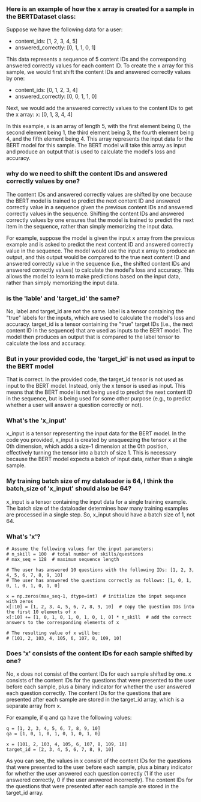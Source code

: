 ### Here is an example of how the x array is created for a sample in the BERTDataset class:

Suppose we have the following data for a user:
- content_ids: [1, 2, 3, 4, 5]
- answered_correctly: [0, 1, 1, 0, 1]

This data represents a sequence of 5 content IDs and the corresponding answered correctly values for each content ID. To create the x array for this sample, we would first shift the content IDs and answered correctly values by one:
- content_ids: [0, 1, 2, 3, 4]
- answered_correctly: [0, 0, 1, 1, 0]

Next, we would add the answered correctly values to the content IDs to get the x array: x: [0, 1, 3, 4, 4]

In this example, x is an array of length 5, with the first element being 0, the second element being 1, the third element being 3, the fourth element being 4, and the fifth element being 4. This array represents the input data for the BERT model for this sample. The BERT model will take this array as input and produce an output that is used to calculate the model's loss and accuracy.


### why do we need to shift the content IDs and answered correctly values by one?
The content IDs and answered correctly values are shifted by one because the BERT model is trained to predict the next content ID and answered correctly value in a sequence given the previous content IDs and answered correctly values in the sequence. Shifting the content IDs and answered correctly values by one ensures that the model is trained to predict the next item in the sequence, rather than simply memorizing the input data.

For example, suppose the model is given the input x array from the previous example and is asked to predict the next content ID and answered correctly value in the sequence. The model would use the input x array to produce an output, and this output would be compared to the true next content ID and answered correctly value in the sequence (i.e., the shifted content IDs and answered correctly values) to calculate the model's loss and accuracy. This allows the model to learn to make predictions based on the input data, rather than simply memorizing the input data.


### is the 'lable' and 'target_id' the same?
No, label and target_id are not the same. label is a tensor containing the "true" labels for the inputs, which are used to calculate the model's loss and accuracy. target_id is a tensor containing the "true" target IDs (i.e., the next content ID in the sequence) that are used as inputs to the BERT model. The model then produces an output that is compared to the label tensor to calculate the loss and accuracy.

### But in your provided code, the 'target_id' is not used as input to the BERT model
That is correct. In the provided code, the target_id tensor is not used as input to the BERT model. Instead, only the x tensor is used as input. This means that the BERT model is not being used to predict the next content ID in the sequence, but is being used for some other purpose (e.g., to predict whether a user will answer a question correctly or not).

### What's the 'x_input'
x_input is a tensor representing the input data for the BERT model. In the code you provided, x_input is created by unsqueezing the tensor x at the 0th dimension, which adds a size-1 dimension at the 0th position, effectively turning the tensor into a batch of size 1. This is necessary because the BERT model expects a batch of input data, rather than a single sample.

### My training batch size of my dataloader is 64, I think the batch_size of 'x_input' should also be 64?
x_input is a tensor containing the input data for a single training example. The batch size of the dataloader determines how many training examples are processed in a single step. So, x_input should have a batch size of 1, not 64.

### What's 'x'? 
```
# Assume the following values for the input parameters:
# n_skill = 100  # total number of skills/questions
# max_seq = 128  # maximum sequence length

# The user has answered 10 questions with the following IDs: [1, 2, 3, 4, 5, 6, 7, 8, 9, 10]
# The user has answered the questions correctly as follows: [1, 0, 1, 0, 1, 0, 1, 0, 1, 0]

x = np.zeros(max_seq-1, dtype=int)  # initialize the input sequence with zeros
x[:10] = [1, 2, 3, 4, 5, 6, 7, 8, 9, 10]  # copy the question IDs into the first 10 elements of x
x[:10] += [1, 0, 1, 0, 1, 0, 1, 0, 1, 0] * n_skill  # add the correct answers to the corresponding elements of x

# The resulting value of x will be:
# [101, 2, 103, 4, 105, 6, 107, 8, 109, 10]
```

### Does 'x' consists of the content IDs for each sample shifted by one?
No, x does not consist of the content IDs for each sample shifted by one. x consists of the content IDs for the questions that were presented to the user before each sample, plus a binary indicator for whether the user answered each question correctly. The content IDs for the questions that are presented after each sample are stored in the target_id array, which is a separate array from x.

For example, if q and qa have the following values:
```
q = [1, 2, 3, 4, 5, 6, 7, 8, 9, 10]
qa = [1, 0, 1, 0, 1, 0, 1, 0, 1, 0]

x = [101, 2, 103, 4, 105, 6, 107, 8, 109, 10]
target_id = [2, 3, 4, 5, 6, 7, 8, 9, 10]
```
As you can see, the values in x consist of the content IDs for the questions that were presented to the user before each sample, plus a binary indicator for whether the user answered each question correctly (1 if the user answered correctly, 0 if the user answered incorrectly). The content IDs for the questions that were presented after each sample are stored in the target_id array.

